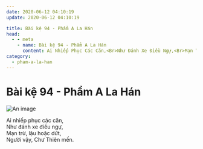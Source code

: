 ```yaml
---
date: 2020-06-12 04:10:19
update: 2020-06-12 04:10:19

title: Bài kệ 94 - Phẩm A La Hán
head:
  - - meta
    - name: Bài kệ 94 - Phẩm A La Hán
      content: Ai Nhiếp Phục Các Căn,<Br>Như Đánh Xe Điều Ngự,<Br>Mạn Trừ, Lậu Hoặc Dứt,<Br>Người Vậy, Chư Thiên Mến.<Br>
category:
  - pham-a-la-han
---
```


# Bài kệ 94 - Phẩm A La Hán

![An image](/img/pham-a-la-han/pham-a-la-han-094.jpg)

Ai nhiếp phục các căn,<br>Như đánh xe điều ngự,<br>Mạn trừ, lậu hoặc dứt,<br>Người vậy, Chư Thiên mến.<br>
